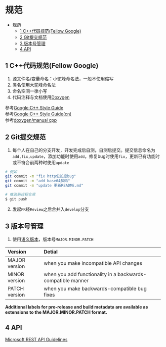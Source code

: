 # 规范

<!-- TOC -->

- [规范](#规范)
    - [1 C++代码规范(Fellow Google)](#1-c代码规范fellow-google)
    - [2 Git提交规范](#2-git提交规范)
    - [3 版本号管理](#3-版本号管理)
    - [4 API](#4-api)

<!-- /TOC -->

## 1 C++代码规范(Fellow Google)

1. 源文件名/变量命名：小驼峰命名法，一般不使用缩写
2. 类名使用大驼峰命名法
3. 命名空间一律小写
4. 代码注释与文档使用[Doxygen][Doxygen]

参考[Google C++ Style Guide](https://google.github.io/styleguide/cppguide.html)  
参考[Google C++ Style Guide(cn)](http://zh-google-styleguide.readthedocs.io/en/latest/)  
参考[doxygen/manual cpp](http://www.stack.nl/~dimitri/doxygen/manual/docblocks.html#cppblock)  

## 2 Git提交规范

1. 每个人在自己的分支开发，开发完成后自测，自测后提交。提交信息命名为`add,fix,update`，添加功能时使用`add`，修复bug时使用`fix`，更新已有功能时或不符合前两种时使用`update`
```bash
# 例如
git commit -m "fix http包长度bug"
git commit -m "add base64解码"
git commit -m "update 更新README.md"

# 推送到远程仓库
$ git push
```

2. 发起`PR`经`Review`之后合并入`develop`分支

## 3 版本号管理

1. 使用[语义版本][Semantic Versioning]，版本号`MAJOR.MINOR.PATCH`

|Version|Detial|
|:-|:-|
|MAJOR version| when you make incompatible API changes|
|MINOR version| when you add functionality in a backwards-compatible manner|
|PATCH version| when you make backwards-compatible bug fixes|
**Additional labels for pre-release and build metadata are available as extensions to the MAJOR.MINOR.PATCH format.**

## 4 API

[Microsoft REST API Guidelines](https://github.com/Microsoft/api-guidelines/blob/vNext/Guidelines.md)

[Semantic Versioning]:https://semver.org/
[Doxygen]:https://www.stack.nl/~dimitri/doxygen/manual/docblocks.html

